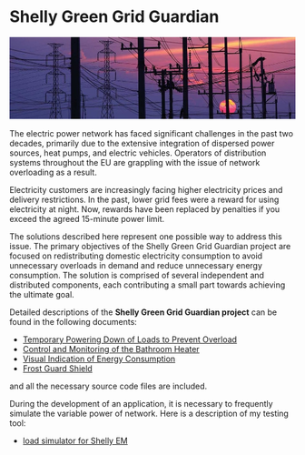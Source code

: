 # Shelly Green Grid Guardian

![Grid](img/grid.jpg)

The electric power network has faced significant challenges in the past two decades, primarily due to the extensive integration of dispersed power sources, heat pumps, and electric vehicles. Operators of distribution systems throughout the EU are grappling with the issue of network overloading as a result. 

Electricity customers are increasingly facing higher electricity prices and delivery restrictions. In the past, lower grid fees were a reward for using electricity at night. Now, rewards have been replaced by penalties if you exceed the agreed 15-minute power limit. 

The solutions described here represent one possible way to address this issue. The primary objectives of the Shelly Green Grid Guardian project are focused on redistributing domestic electricity consumption to avoid unnecessary overloads in demand and reduce unnecessary energy consumption. The solution is comprised of several independent and distributed components, each contributing a small part towards achieving the ultimate goal.

Detailed descriptions of the **Shelly Green Grid Guardian project** can be found in the following documents:

* [Temporary Powering Down of Loads to Prevent Overload](load-shedding.md)
* [Control and Monitoring of the Bathroom Heater](wallHeater.md)
* [Visual Indication of Energy Consumption](consumption-indication.md)
* [Frost Guard Shield](frost-guard-shield.md)

and all the necessary source code files are included.

During the development of an application, it is necessary to frequently simulate the variable power of network. Here is a description of my testing tool: 
* [load simulator for Shelly EM](load-simulator.md)

